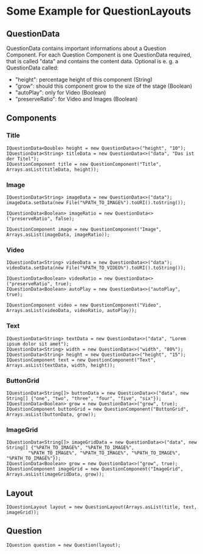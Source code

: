 # Some Example for QuestionLayouts
## QuestionData
QuestionData contains important informations about a Question Component.
For each Question Component is one QuestionData required, that is called "data" and contains the content data.
Optional is e. g. a QuestionData called:
 * "height": percentage height of this component (String)
 * "grow": should this component grow to the size of the stage (Boolean)
 * "autoPlay": only for Video (Boolean)
 * "preserveRatio": for Video and Images (Boolean)
## Components
### Title
```
IQuestionData<Double> height = new QuestionData<>("height", "10");
IQuestionData<String> titleData = new QuestionData<>("data", "Das ist der Titel");
IQuestionComponent title = new QuestionComponent("Title", Arrays.asList(titleData, height));
```
### Image
```
IQuestionData<String> imageData = new QuestionData<>("data");
imageData.setData(new File("%PATH_TO_IMAGE%").toURI().toString());

IQuestionData<Boolean> imageRatio = new QuestionData<>("preserveRatio", false);

IQuestionComponent image = new QuestionComponent("Image", Arrays.asList(imageData, imageRatio));
```
### Video
```
IQuestionData<String> videoData = new QuestionData<>("data");
videoData.setData(new File("%PATH_TO_VIDEO%").toURI().toString());

IQuestionData<Boolean> videoRatio = new QuestionData<>("preserveRatio", true);
IQuestionData<Boolean> autoPlay = new QuestionData<>("autoPlay", true);

IQuestionComponent video = new QuestionComponent("Video", Arrays.asList(videoData, videoRatio, autoPlay));
```
### Text
```
IQuestionData<String> textData = new QuestionData<>("data", "Lorem ipsum dolor sit amet");
IQuestionData<String> width = new QuestionData<>("width", "80%");
IQuestionData<String> height = new QuestionData<>("height", "15");
IQuestionComponent text = new QuestionComponent("Text", Arrays.asList(textData, width, height));
```
### ButtonGrid
```
IQuestionData<String[]> buttonData = new QuestionData<>("data", new String[] {"one", "two", "three", "four", "five", "six"});
IQuestionData<Boolean> grow = new QuestionData<>("grow", true);
IQuestionComponent buttonGrid = new QuestionComponent("ButtonGrid", Arrays.asList(buttonData, grow));
```
### ImageGrid
```
IQuestionData<String[]> imageGridData = new QuestionData<>("data", new String[] {"%PATH_TO_IMAGE%", "%PATH_TO_IMAGE%", 
        "%PATH_TO_IMAGE%", "%PATH_TO_IMAGE%", "%PATH_TO_IMAGE%", "%PATH_TO_IMAGE%"});
IQuestionData<Boolean> grow = new QuestionData<>("grow", true);
IQuestionComponent imageGrid = new QuestionComponent("ImageGrid", Arrays.asList(imageGridData, grow));
```
## Layout
```
IQuestionLayout layout = new QuestionLayout(Arrays.asList(title, text, imageGrid));
```
## Question
```
IQuestion question = new Question(layout);
```
